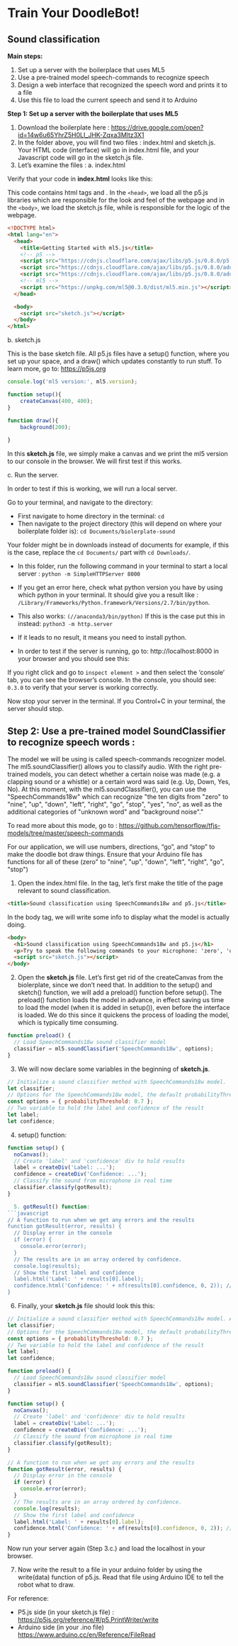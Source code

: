 # Train Your DoodleBot!

## Sound classification

**Main steps:**

1. Set up a server with the boilerplace that uses ML5
2. Use a pre-trained model speech-commands to recognize speech
3. Design a web interface that recognized the speech word and prints it to a file
4. Use this file to load the current speech and send it to Arduino 

**Step 1: Set up a server with the boilerplate that uses ML5**

1. Download the boilerplate here : https://drive.google.com/open?id=14w6u65YhrZ5H0LI_JHK-Zqxa3Mltz3X1
2. In the folder above, you will find two files : index.html and sketch.js. Your HTML code (interface) will go in index.html file, and your Javascript code will go in the sketch.js file. 
3. Let’s examine the files : 
  a. index.html 

  Verify that your code in **index.html** looks like this: 

  This code contains html tags <head> and <body>. In the ```<head>```, we load all the p5.js libraries which are responsible for the look and feel of the webpage and in the ```<body>```, we load the sketch.js file, while is responsible for the logic of the webpage. 

```html
<!DOCTYPE html>
<html lang="en">
  <head>
    <title>Getting Started with ml5.js</title>
    <!-- p5 -->
    <script src="https://cdnjs.cloudflare.com/ajax/libs/p5.js/0.8.0/p5.min.js"></script>
    <script src="https://cdnjs.cloudflare.com/ajax/libs/p5.js/0.8.0/addons/p5.dom.min.js"></script>
    <script src="https://cdnjs.cloudflare.com/ajax/libs/p5.js/0.8.0/addons/p5.sound.min.js"></script>
    <!-- ml5 -->
    <script src="https://unpkg.com/ml5@0.3.0/dist/ml5.min.js"></script>
  </head>

  <body>
    <script src="sketch.js"></script>
  </body>
</html>
```

  b. sketch.js

This is the base sketch file. All p5.js files have a setup() function, where you set up your space, and a draw() which updates constantly to run stuff. To learn more, go to: https://p5js.org

```javascript
console.log('ml5 version:', ml5.version);

function setup(){
    createCanvas(400, 400);
}

function draw(){
    background(200);
    
}
```

In this **sketch.js** file, we simply make a canvas and we print the ml5 version to our console in the browser. We will first test if this works.
	
  c. Run the server. 

In order to test if this is working, we will run a local server. 

Go to your terminal, and navigate to the directory: 

  * First navigate to home directory in the terminal: 
  ```cd```
  * Then navigate to the project directory (this will depend on where your boilerplate folder is):
  ```cd Documents/biolerplate-sound```

Your folder might be in downloads instead of documents for example, if this is the case, replace the ```cd Documents/``` part with ```cd Downloads/```.

  * In this folder, run the following command in your terminal to start a local server : 
  ```python -m SimpleHTTPServer 8000```

  * If you get an error here, check what python version you have by using which python in your terminal. It should give you a result like : ```/Library/Frameworks/Python.framework/Versions/2.7/bin/python```.

  * This also works:
  ```(//anaconda3/bin/python)```
  If this is the case put this in instead:
   ```python3 -m http.server```

  * If it leads to no result, it means you need to install python. 

  * In order to test if the server is running, go to: http://localhost:8000 in your browser and you should see this: 

If you right click and go to ```inspect element >``` and then select the ‘console’ tab, you can see the browser’s console. In the console, you should see: ```0.3.0``` to verify that your server is working correctly. 

Now stop your server in the terminal. If you Control+C in your terminal, the server should stop. 

## Step 2: Use a pre-trained model SoundClassifier to recognize speech words : 

The model we will be using is called speech-commands recognizer model. The ml5.soundClassifier() allows you to classify audio. With the right pre-trained models, you can detect whether a certain noise was made (e.g. a clapping sound or a whistle) or a certain word was said (e.g. Up, Down, Yes, No). At this moment, with the ml5.soundClassifier(), you can use the "SpeechCommands18w" which can recognize "the ten digits from "zero" to "nine", "up", "down", "left", "right", "go", "stop", "yes", "no", as well as the additional categories of "unknown word" and "background noise"."

To read more about this mode, go to : https://github.com/tensorflow/tfjs-models/tree/master/speech-commands

For our application, we will use numbers, directions, “go”, and “stop” to make the doodle bot draw things. Ensure that your Arduino file has functions for all of these (zero" to "nine", "up", "down", "left", "right", "go", "stop")

  1. Open the index.html file. In the <head> tag, let’s first make the title of the page relevant to sound classification. 

  ```html
  <title>Sound classification using SpeechCommands18w and p5.js</title>
```

  In the body tag, we will write some info to display what the model is actually doing.
  
```html
<body>
  <h1>Sound classification using SpeechCommands18w and p5.js</h1>
  <p>Try to speak the following commands to your microphone: 'zero', 'one', 'two', 'three', 'four', 'five', 'six', 'seven', 'eight', 'nine', 'up', 'down', 'left', 'right', 'go', 'stop', 'yes', and 'no', in addition to 'background_noise' and 'unknown'</p>
  <script src="sketch.js"></script>
</body>
```

  2. Open the **sketch.js** file. Let’s first get rid of the createCanvas from the biolerplate, since we don’t need that. In addition to the setup() and sketch() function, we will add a preload() function before setup(). The preload() function loads the model in advance, in effect saving us time to load the model (when it is added in setup()), even before the interface is loaded. We do this since it quickens the process of loading the model, which is typically time consuming.

```javascript
function preload() {
  // Load SpeechCommands18w sound classifier model
  classifier = ml5.soundClassifier('SpeechCommands18w', options);
}
```

  3. We will now declare some variables in the beginning of **sketch.js**.

```javascript
// Initialize a sound classifier method with SpeechCommands18w model.
let classifier;
// Options for the SpeechCommands18w model, the default probabilityThreshold is 0
const options = { probabilityThreshold: 0.7 };
// Two variable to hold the label and confidence of the result
let label;
let confidence;
```

  4. setup() function:

```javascript
function setup() {
  noCanvas();
  // Create 'label' and 'confidence' div to hold results
  label = createDiv('Label: ...');
  confidence = createDiv('Confidence: ...');
  // Classify the sound from microphone in real time
  classifier.classify(gotResult);
}

  5. gotResult() function:
```javascript
// A function to run when we get any errors and the results
function gotResult(error, results) {
  // Display error in the console
  if (error) {
    console.error(error);
  }
  // The results are in an array ordered by confidence.
  console.log(results);
  // Show the first label and confidence
  label.html('Label: ' + results[0].label);
  confidence.html('Confidence: ' + nf(results[0].confidence, 0, 2)); // Round the confidence to 0.01
}
```

  6. Finally, your **sketch.js** file should look this this: 

```javascript
// Initialize a sound classifier method with SpeechCommands18w model. A callback needs to be passed.
let classifier;
// Options for the SpeechCommands18w model, the default probabilityThreshold is 0
const options = { probabilityThreshold: 0.7 };
// Two variable to hold the label and confidence of the result
let label;
let confidence;

function preload() {
  // Load SpeechCommands18w sound classifier model
  classifier = ml5.soundClassifier('SpeechCommands18w', options);
}

function setup() {
  noCanvas();
  // Create 'label' and 'confidence' div to hold results
  label = createDiv('Label: ...');
  confidence = createDiv('Confidence: ...');
  // Classify the sound from microphone in real time
  classifier.classify(gotResult);
}

// A function to run when we get any errors and the results
function gotResult(error, results) {
  // Display error in the console
  if (error) {
    console.error(error);
  }
  // The results are in an array ordered by confidence.
  console.log(results);
  // Show the first label and confidence
  label.html('Label: ' + results[0].label);
  confidence.html('Confidence: ' + nf(results[0].confidence, 0, 2)); // Round the confidence to 0.01
}
```

Now run your server again (Step 3.c.) and load the localhost in your browser. 

  7. Now write the result to a file in your arduino folder by using the write(data) function of p5.js. Read that file using Arduino IDE to tell the robot what to draw. 

  For reference: 
  * P5.js side (in your sketch.js file) : https://p5js.org/reference/#/p5.PrintWriter/write
  * Arduino side (in your .ino file) https://www.arduino.cc/en/Reference/FileRead
